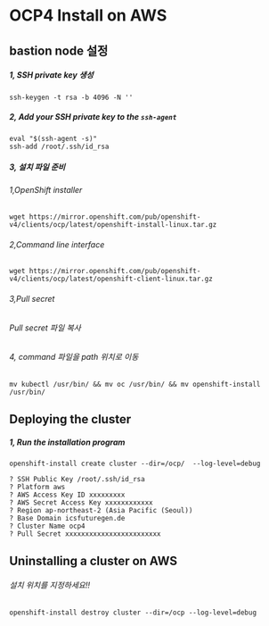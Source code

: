 
# OCP4 Install on AWS

## bastion node 설정

##### 1, SSH private key 생성
```
ssh-keygen -t rsa -b 4096 -N ''
```  
##### 2, Add your SSH private key to the `ssh-agent`
```
eval "$(ssh-agent -s)"
ssh-add /root/.ssh/id_rsa
```  
##### 3, 설치 파일 준비
###### 1,OpenShift installer
```
wget https://mirror.openshift.com/pub/openshift-v4/clients/ocp/latest/openshift-install-linux.tar.gz
```
###### 2,Command line interface
```
wget https://mirror.openshift.com/pub/openshift-v4/clients/ocp/latest/openshift-client-linux.tar.gz
```
###### 3,Pull secret
###### Pull secret 파일 복사

###### 4, command 파일을 path 위치로 이동
```
mv kubectl /usr/bin/ && mv oc /usr/bin/ && mv openshift-install /usr/bin/
```


## Deploying the cluster

##### 1, Run the installation program
```
openshift-install create cluster --dir=/ocp/  --log-level=debug

? SSH Public Key /root/.ssh/id_rsa
? Platform aws
? AWS Access Key ID xxxxxxxxx
? AWS Secret Access Key xxxxxxxxxxxx
? Region ap-northeast-2 (Asia Pacific (Seoul))
? Base Domain icsfuturegen.de
? Cluster Name ocp4
? Pull Secret xxxxxxxxxxxxxxxxxxxxxxxx
```

## Uninstalling a cluster on AWS
###### 설치 위치를 지정하세요!!
```
openshift-install destroy cluster --dir=/ocp --log-level=debug
```
